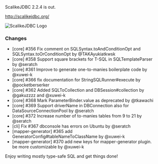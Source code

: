ScalikeJDBC 2.2.4 is out. 

http://scalikejdbc.org/

![ScalikeJDBC Logo](http://scalikejdbc.org/images/logo.png)

### Changes

- [core] #356 Fix comment on SQLSyntax.toAndConditionOpt and SQLSyntax.toOrConditionOpt by @TAKAyukiatkwsk
- [core] #358 Support square brackets for T-SQL in SQLTemplateParser by @seratch
- [core] #361 Improve to generate one-to-manies boilerplate code by @xuwei-k 
- [core] #366 fix documentation for StringSQLRunner#execute by @pocketberserker
- [core] #362 Added SQLToCollection and DBSession#collection by @gakuzzzz and @xuwei-k
- [core] #368 Mark ParameterBinder.value as deprecated by @tkawachi
- [core] #369 Support driverName in DBConnection also for DataSourceConnectionPool by @seratch
- [core] #372 Increase number of to-manies tables from 9 to 21 by @seratch
- [cli] Fix #367 dbconsole has errors on Ubuntu by @seratch
- [mapper-generator] #365 add GeneratorConfig#tableNameToClassName by @xuwei-k
- [mapper-generator] #370 add new keys for mapper-generator plugin. be more customizable by @xuwei-k

Enjoy writing mostly type-safe SQL and get things done!

